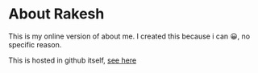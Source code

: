 # About Rakesh

This is my online version of about me. I created this because i can 😀, no specific reason.

This is hosted in github itself, [see here](https://rakeshnagarajanorg.github.io)

